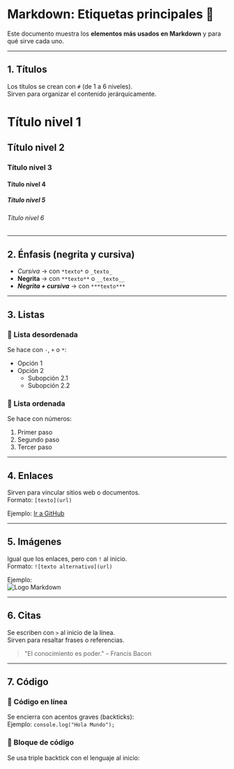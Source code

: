 # Markdown: Etiquetas principales 📘
Este documento muestra los **elementos más usados en Markdown** y para qué sirve cada uno.

---

## 1. Títulos
Los títulos se crean con `#` (de 1 a 6 niveles).  
Sirven para organizar el contenido jerárquicamente.

# Título nivel 1
## Título nivel 2
### Título nivel 3
#### Título nivel 4
##### Título nivel 5
###### Título nivel 6

---

## 2. Énfasis (negrita y cursiva)
- *Cursiva* → con `*texto*` o `_texto_`  
- **Negrita** → con `**texto**` o `__texto__`  
- ***Negrita + cursiva*** → con `***texto***`

---

## 3. Listas
### 🔹 Lista desordenada
Se hace con `-`, `+` o `*`:
- Opción 1
- Opción 2
  - Subopción 2.1
  - Subopción 2.2

### 🔹 Lista ordenada
Se hace con números:
1. Primer paso
2. Segundo paso
3. Tercer paso

---

## 4. Enlaces
Sirven para vincular sitios web o documentos.  
Formato: `[texto](url)`

Ejemplo: [Ir a GitHub](https://github.com)

---

## 5. Imágenes
Igual que los enlaces, pero con `!` al inicio.  
Formato: `![texto alternativo](url)`

Ejemplo:  
![Logo Markdown](https://markdown-here.com/img/icon256.png)

---

## 6. Citas
Se escriben con `>` al inicio de la línea.  
Sirven para resaltar frases o referencias.

> "El conocimiento es poder." – Francis Bacon

---

## 7. Código
### 🔹 Código en línea
Se encierra con acentos graves (backticks):  
Ejemplo: `console.log("Hola Mundo");`

### 🔹 Bloque de código
Se usa triple backtick con el lenguaje al inicio:


